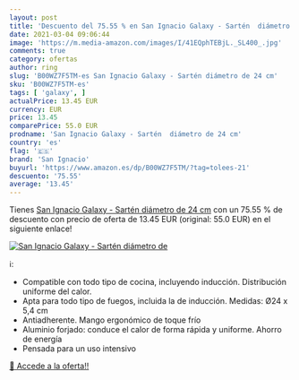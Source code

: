 ```yaml
---
layout: post
title: 'Descuento del 75.55 % en San Ignacio Galaxy - Sartén  diámetro de'
date: 2021-03-04 09:06:44
image: 'https://m.media-amazon.com/images/I/41EQphTEBjL._SL400_.jpg'
comments: true
category: ofertas
author: ring
slug: 'B00WZ7F5TM-es San Ignacio Galaxy - Sartén diámetro de 24 cm'
sku: 'B00WZ7F5TM-es'
tags: [ 'galaxy', ]
actualPrice: 13.45 EUR
currency: EUR
price: 13.45
comparePrice: 55.0 EUR
prodname: 'San Ignacio Galaxy - Sartén  diámetro de 24 cm'
country: 'es'
flag: '🇪🇸'
brand: 'San Ignacio'
buyurl: 'https://www.amazon.es/dp/B00WZ7F5TM/?tag=tolees-21'
descuento: '75.55'
average: '13.45'
---
```


Tienes [San Ignacio Galaxy - Sartén  diámetro de 24 cm](https://www.amazon.es/dp/B00WZ7F5TM/?tag=tolees-21) con un 75.55 % de descuento con precio de oferta de 13.45 EUR (original: 55.0 EUR) en el siguiente enlace!

[![San Ignacio Galaxy - Sartén  diámetro de](https://m.media-amazon.com/images/I/41EQphTEBjL._SL400_.jpg)](https://www.amazon.es/dp/B00WZ7F5TM/?tag=tolees-21)

ℹ️:

- Compatible con todo tipo de cocina, incluyendo inducción. Distribución uniforme del calor.
- Apta para todo tipo de fuegos, incluida la de inducción. Medidas: Ø24 x 5,4 cm
- Antiadherente. Mango ergonómico de toque frío
- Aluminio forjado: conduce el calor de forma rápida y uniforme. Ahorro de energía
- Pensada para un uso intensivo

[🛒 Accede a la oferta!!](https://www.amazon.es/dp/B00WZ7F5TM/?tag=tolees-21)
